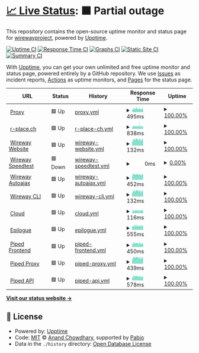 # [📈 Live Status](https://status.wireway.ch): <!--live status--> **🟧 Partial outage**

This repository contains the open-source uptime monitor and status page for [wirewayproject](https://status.wireway.ch), powered by [Upptime](https://github.com/upptime/upptime).

[![Uptime CI](https://github.com/wirewayproject/upptime/workflows/Uptime%20CI/badge.svg)](https://github.com/wirewayproject/upptime/actions?query=workflow%3A%22Uptime+CI%22)
[![Response Time CI](https://github.com/wirewayproject/upptime/workflows/Response%20Time%20CI/badge.svg)](https://github.com/wirewayproject/upptime/actions?query=workflow%3A%22Response+Time+CI%22)
[![Graphs CI](https://github.com/wirewayproject/upptime/workflows/Graphs%20CI/badge.svg)](https://github.com/wirewayproject/upptime/actions?query=workflow%3A%22Graphs+CI%22)
[![Static Site CI](https://github.com/wirewayproject/upptime/workflows/Static%20Site%20CI/badge.svg)](https://github.com/wirewayproject/upptime/actions?query=workflow%3A%22Static+Site+CI%22)
[![Summary CI](https://github.com/wirewayproject/upptime/workflows/Summary%20CI/badge.svg)](https://github.com/wirewayproject/upptime/actions?query=workflow%3A%22Summary+CI%22)

With [Upptime](https://upptime.js.org), you can get your own unlimited and free uptime monitor and status page, powered entirely by a GitHub repository. We use [Issues](https://github.com/wirewayproject/upptime/issues) as incident reports, [Actions](https://github.com/wirewayproject/upptime/actions) as uptime monitors, and [Pages](https://status.wireway.ch) for the status page.

<!--start: status pages-->
<!-- This summary is generated by Upptime (https://github.com/upptime/upptime) -->
<!-- Do not edit this manually, your changes will be overwritten -->
<!-- prettier-ignore -->
| URL | Status | History | Response Time | Uptime |
| --- | ------ | ------- | ------------- | ------ |
| <img alt="" src="https://icons.duckduckgo.com/ip3/wireway.ch.ico" height="13"> [Proxy](https://wireway.ch/api/status/nodes/?node=1) | 🟩 Up | [proxy.yml](https://github.com/wirewayproject/upptime/commits/HEAD/history/proxy.yml) | <details><summary><img alt="Response time graph" src="./graphs/proxy/response-time-week.png" height="20"> 495ms</summary><br><a href="https://status.wireway.ch/history/proxy"><img alt="Response time 478" src="https://img.shields.io/endpoint?url=https%3A%2F%2Fraw.githubusercontent.com%2Fwirewayproject%2Fupptime%2FHEAD%2Fapi%2Fproxy%2Fresponse-time.json"></a><br><a href="https://status.wireway.ch/history/proxy"><img alt="24-hour response time 493" src="https://img.shields.io/endpoint?url=https%3A%2F%2Fraw.githubusercontent.com%2Fwirewayproject%2Fupptime%2FHEAD%2Fapi%2Fproxy%2Fresponse-time-day.json"></a><br><a href="https://status.wireway.ch/history/proxy"><img alt="7-day response time 495" src="https://img.shields.io/endpoint?url=https%3A%2F%2Fraw.githubusercontent.com%2Fwirewayproject%2Fupptime%2FHEAD%2Fapi%2Fproxy%2Fresponse-time-week.json"></a><br><a href="https://status.wireway.ch/history/proxy"><img alt="30-day response time 527" src="https://img.shields.io/endpoint?url=https%3A%2F%2Fraw.githubusercontent.com%2Fwirewayproject%2Fupptime%2FHEAD%2Fapi%2Fproxy%2Fresponse-time-month.json"></a><br><a href="https://status.wireway.ch/history/proxy"><img alt="1-year response time 478" src="https://img.shields.io/endpoint?url=https%3A%2F%2Fraw.githubusercontent.com%2Fwirewayproject%2Fupptime%2FHEAD%2Fapi%2Fproxy%2Fresponse-time-year.json"></a></details> | <details><summary><a href="https://status.wireway.ch/history/proxy">100.00%</a></summary><a href="https://status.wireway.ch/history/proxy"><img alt="All-time uptime 100.00%" src="https://img.shields.io/endpoint?url=https%3A%2F%2Fraw.githubusercontent.com%2Fwirewayproject%2Fupptime%2FHEAD%2Fapi%2Fproxy%2Fuptime.json"></a><br><a href="https://status.wireway.ch/history/proxy"><img alt="24-hour uptime 100.00%" src="https://img.shields.io/endpoint?url=https%3A%2F%2Fraw.githubusercontent.com%2Fwirewayproject%2Fupptime%2FHEAD%2Fapi%2Fproxy%2Fuptime-day.json"></a><br><a href="https://status.wireway.ch/history/proxy"><img alt="7-day uptime 100.00%" src="https://img.shields.io/endpoint?url=https%3A%2F%2Fraw.githubusercontent.com%2Fwirewayproject%2Fupptime%2FHEAD%2Fapi%2Fproxy%2Fuptime-week.json"></a><br><a href="https://status.wireway.ch/history/proxy"><img alt="30-day uptime 100.00%" src="https://img.shields.io/endpoint?url=https%3A%2F%2Fraw.githubusercontent.com%2Fwirewayproject%2Fupptime%2FHEAD%2Fapi%2Fproxy%2Fuptime-month.json"></a><br><a href="https://status.wireway.ch/history/proxy"><img alt="1-year uptime 100.00%" src="https://img.shields.io/endpoint?url=https%3A%2F%2Fraw.githubusercontent.com%2Fwirewayproject%2Fupptime%2FHEAD%2Fapi%2Fproxy%2Fuptime-year.json"></a></details>
| <img alt="" src="https://icons.duckduckgo.com/ip3/r-place.ch.ico" height="13"> [r-place.ch](https://r-place.ch) | 🟩 Up | [r-place-ch.yml](https://github.com/wirewayproject/upptime/commits/HEAD/history/r-place-ch.yml) | <details><summary><img alt="Response time graph" src="./graphs/r-place-ch/response-time-week.png" height="20"> 838ms</summary><br><a href="https://status.wireway.ch/history/r-place-ch"><img alt="Response time 786" src="https://img.shields.io/endpoint?url=https%3A%2F%2Fraw.githubusercontent.com%2Fwirewayproject%2Fupptime%2FHEAD%2Fapi%2Fr-place-ch%2Fresponse-time.json"></a><br><a href="https://status.wireway.ch/history/r-place-ch"><img alt="24-hour response time 797" src="https://img.shields.io/endpoint?url=https%3A%2F%2Fraw.githubusercontent.com%2Fwirewayproject%2Fupptime%2FHEAD%2Fapi%2Fr-place-ch%2Fresponse-time-day.json"></a><br><a href="https://status.wireway.ch/history/r-place-ch"><img alt="7-day response time 838" src="https://img.shields.io/endpoint?url=https%3A%2F%2Fraw.githubusercontent.com%2Fwirewayproject%2Fupptime%2FHEAD%2Fapi%2Fr-place-ch%2Fresponse-time-week.json"></a><br><a href="https://status.wireway.ch/history/r-place-ch"><img alt="30-day response time 821" src="https://img.shields.io/endpoint?url=https%3A%2F%2Fraw.githubusercontent.com%2Fwirewayproject%2Fupptime%2FHEAD%2Fapi%2Fr-place-ch%2Fresponse-time-month.json"></a><br><a href="https://status.wireway.ch/history/r-place-ch"><img alt="1-year response time 786" src="https://img.shields.io/endpoint?url=https%3A%2F%2Fraw.githubusercontent.com%2Fwirewayproject%2Fupptime%2FHEAD%2Fapi%2Fr-place-ch%2Fresponse-time-year.json"></a></details> | <details><summary><a href="https://status.wireway.ch/history/r-place-ch">100.00%</a></summary><a href="https://status.wireway.ch/history/r-place-ch"><img alt="All-time uptime 100.00%" src="https://img.shields.io/endpoint?url=https%3A%2F%2Fraw.githubusercontent.com%2Fwirewayproject%2Fupptime%2FHEAD%2Fapi%2Fr-place-ch%2Fuptime.json"></a><br><a href="https://status.wireway.ch/history/r-place-ch"><img alt="24-hour uptime 100.00%" src="https://img.shields.io/endpoint?url=https%3A%2F%2Fraw.githubusercontent.com%2Fwirewayproject%2Fupptime%2FHEAD%2Fapi%2Fr-place-ch%2Fuptime-day.json"></a><br><a href="https://status.wireway.ch/history/r-place-ch"><img alt="7-day uptime 100.00%" src="https://img.shields.io/endpoint?url=https%3A%2F%2Fraw.githubusercontent.com%2Fwirewayproject%2Fupptime%2FHEAD%2Fapi%2Fr-place-ch%2Fuptime-week.json"></a><br><a href="https://status.wireway.ch/history/r-place-ch"><img alt="30-day uptime 100.00%" src="https://img.shields.io/endpoint?url=https%3A%2F%2Fraw.githubusercontent.com%2Fwirewayproject%2Fupptime%2FHEAD%2Fapi%2Fr-place-ch%2Fuptime-month.json"></a><br><a href="https://status.wireway.ch/history/r-place-ch"><img alt="1-year uptime 100.00%" src="https://img.shields.io/endpoint?url=https%3A%2F%2Fraw.githubusercontent.com%2Fwirewayproject%2Fupptime%2FHEAD%2Fapi%2Fr-place-ch%2Fuptime-year.json"></a></details>
| <img alt="" src="https://icons.duckduckgo.com/ip3/wireway.ch.ico" height="13"> [Wireway Website](https://wireway.ch) | 🟩 Up | [wireway-website.yml](https://github.com/wirewayproject/upptime/commits/HEAD/history/wireway-website.yml) | <details><summary><img alt="Response time graph" src="./graphs/wireway-website/response-time-week.png" height="20"> 132ms</summary><br><a href="https://status.wireway.ch/history/wireway-website"><img alt="Response time 128" src="https://img.shields.io/endpoint?url=https%3A%2F%2Fraw.githubusercontent.com%2Fwirewayproject%2Fupptime%2FHEAD%2Fapi%2Fwireway-website%2Fresponse-time.json"></a><br><a href="https://status.wireway.ch/history/wireway-website"><img alt="24-hour response time 138" src="https://img.shields.io/endpoint?url=https%3A%2F%2Fraw.githubusercontent.com%2Fwirewayproject%2Fupptime%2FHEAD%2Fapi%2Fwireway-website%2Fresponse-time-day.json"></a><br><a href="https://status.wireway.ch/history/wireway-website"><img alt="7-day response time 132" src="https://img.shields.io/endpoint?url=https%3A%2F%2Fraw.githubusercontent.com%2Fwirewayproject%2Fupptime%2FHEAD%2Fapi%2Fwireway-website%2Fresponse-time-week.json"></a><br><a href="https://status.wireway.ch/history/wireway-website"><img alt="30-day response time 131" src="https://img.shields.io/endpoint?url=https%3A%2F%2Fraw.githubusercontent.com%2Fwirewayproject%2Fupptime%2FHEAD%2Fapi%2Fwireway-website%2Fresponse-time-month.json"></a><br><a href="https://status.wireway.ch/history/wireway-website"><img alt="1-year response time 128" src="https://img.shields.io/endpoint?url=https%3A%2F%2Fraw.githubusercontent.com%2Fwirewayproject%2Fupptime%2FHEAD%2Fapi%2Fwireway-website%2Fresponse-time-year.json"></a></details> | <details><summary><a href="https://status.wireway.ch/history/wireway-website">100.00%</a></summary><a href="https://status.wireway.ch/history/wireway-website"><img alt="All-time uptime 100.00%" src="https://img.shields.io/endpoint?url=https%3A%2F%2Fraw.githubusercontent.com%2Fwirewayproject%2Fupptime%2FHEAD%2Fapi%2Fwireway-website%2Fuptime.json"></a><br><a href="https://status.wireway.ch/history/wireway-website"><img alt="24-hour uptime 100.00%" src="https://img.shields.io/endpoint?url=https%3A%2F%2Fraw.githubusercontent.com%2Fwirewayproject%2Fupptime%2FHEAD%2Fapi%2Fwireway-website%2Fuptime-day.json"></a><br><a href="https://status.wireway.ch/history/wireway-website"><img alt="7-day uptime 100.00%" src="https://img.shields.io/endpoint?url=https%3A%2F%2Fraw.githubusercontent.com%2Fwirewayproject%2Fupptime%2FHEAD%2Fapi%2Fwireway-website%2Fuptime-week.json"></a><br><a href="https://status.wireway.ch/history/wireway-website"><img alt="30-day uptime 100.00%" src="https://img.shields.io/endpoint?url=https%3A%2F%2Fraw.githubusercontent.com%2Fwirewayproject%2Fupptime%2FHEAD%2Fapi%2Fwireway-website%2Fuptime-month.json"></a><br><a href="https://status.wireway.ch/history/wireway-website"><img alt="1-year uptime 100.00%" src="https://img.shields.io/endpoint?url=https%3A%2F%2Fraw.githubusercontent.com%2Fwirewayproject%2Fupptime%2FHEAD%2Fapi%2Fwireway-website%2Fuptime-year.json"></a></details>
| <img alt="" src="https://icons.duckduckgo.com/ip3/speedtest.wireway.ch.ico" height="13"> [Wireway Speedtest](https://speedtest.wireway.ch) | 🟥 Down | [wireway-speedtest.yml](https://github.com/wirewayproject/upptime/commits/HEAD/history/wireway-speedtest.yml) | <details><summary><img alt="Response time graph" src="./graphs/wireway-speedtest/response-time-week.png" height="20"> 0ms</summary><br><a href="https://status.wireway.ch/history/wireway-speedtest"><img alt="Response time 439" src="https://img.shields.io/endpoint?url=https%3A%2F%2Fraw.githubusercontent.com%2Fwirewayproject%2Fupptime%2FHEAD%2Fapi%2Fwireway-speedtest%2Fresponse-time.json"></a><br><a href="https://status.wireway.ch/history/wireway-speedtest"><img alt="24-hour response time 0" src="https://img.shields.io/endpoint?url=https%3A%2F%2Fraw.githubusercontent.com%2Fwirewayproject%2Fupptime%2FHEAD%2Fapi%2Fwireway-speedtest%2Fresponse-time-day.json"></a><br><a href="https://status.wireway.ch/history/wireway-speedtest"><img alt="7-day response time 0" src="https://img.shields.io/endpoint?url=https%3A%2F%2Fraw.githubusercontent.com%2Fwirewayproject%2Fupptime%2FHEAD%2Fapi%2Fwireway-speedtest%2Fresponse-time-week.json"></a><br><a href="https://status.wireway.ch/history/wireway-speedtest"><img alt="30-day response time 0" src="https://img.shields.io/endpoint?url=https%3A%2F%2Fraw.githubusercontent.com%2Fwirewayproject%2Fupptime%2FHEAD%2Fapi%2Fwireway-speedtest%2Fresponse-time-month.json"></a><br><a href="https://status.wireway.ch/history/wireway-speedtest"><img alt="1-year response time 439" src="https://img.shields.io/endpoint?url=https%3A%2F%2Fraw.githubusercontent.com%2Fwirewayproject%2Fupptime%2FHEAD%2Fapi%2Fwireway-speedtest%2Fresponse-time-year.json"></a></details> | <details><summary><a href="https://status.wireway.ch/history/wireway-speedtest">0.00%</a></summary><a href="https://status.wireway.ch/history/wireway-speedtest"><img alt="All-time uptime 38.32%" src="https://img.shields.io/endpoint?url=https%3A%2F%2Fraw.githubusercontent.com%2Fwirewayproject%2Fupptime%2FHEAD%2Fapi%2Fwireway-speedtest%2Fuptime.json"></a><br><a href="https://status.wireway.ch/history/wireway-speedtest"><img alt="24-hour uptime 0.00%" src="https://img.shields.io/endpoint?url=https%3A%2F%2Fraw.githubusercontent.com%2Fwirewayproject%2Fupptime%2FHEAD%2Fapi%2Fwireway-speedtest%2Fuptime-day.json"></a><br><a href="https://status.wireway.ch/history/wireway-speedtest"><img alt="7-day uptime 0.00%" src="https://img.shields.io/endpoint?url=https%3A%2F%2Fraw.githubusercontent.com%2Fwirewayproject%2Fupptime%2FHEAD%2Fapi%2Fwireway-speedtest%2Fuptime-week.json"></a><br><a href="https://status.wireway.ch/history/wireway-speedtest"><img alt="30-day uptime 1.38%" src="https://img.shields.io/endpoint?url=https%3A%2F%2Fraw.githubusercontent.com%2Fwirewayproject%2Fupptime%2FHEAD%2Fapi%2Fwireway-speedtest%2Fuptime-month.json"></a><br><a href="https://status.wireway.ch/history/wireway-speedtest"><img alt="1-year uptime 38.32%" src="https://img.shields.io/endpoint?url=https%3A%2F%2Fraw.githubusercontent.com%2Fwirewayproject%2Fupptime%2FHEAD%2Fapi%2Fwireway-speedtest%2Fuptime-year.json"></a></details>
| <img alt="" src="https://icons.duckduckgo.com/ip3/autoajax.wireway.ch.ico" height="13"> [Wireway Autoajax](https://autoajax.wireway.ch) | 🟩 Up | [wireway-autoajax.yml](https://github.com/wirewayproject/upptime/commits/HEAD/history/wireway-autoajax.yml) | <details><summary><img alt="Response time graph" src="./graphs/wireway-autoajax/response-time-week.png" height="20"> 452ms</summary><br><a href="https://status.wireway.ch/history/wireway-autoajax"><img alt="Response time 444" src="https://img.shields.io/endpoint?url=https%3A%2F%2Fraw.githubusercontent.com%2Fwirewayproject%2Fupptime%2FHEAD%2Fapi%2Fwireway-autoajax%2Fresponse-time.json"></a><br><a href="https://status.wireway.ch/history/wireway-autoajax"><img alt="24-hour response time 468" src="https://img.shields.io/endpoint?url=https%3A%2F%2Fraw.githubusercontent.com%2Fwirewayproject%2Fupptime%2FHEAD%2Fapi%2Fwireway-autoajax%2Fresponse-time-day.json"></a><br><a href="https://status.wireway.ch/history/wireway-autoajax"><img alt="7-day response time 452" src="https://img.shields.io/endpoint?url=https%3A%2F%2Fraw.githubusercontent.com%2Fwirewayproject%2Fupptime%2FHEAD%2Fapi%2Fwireway-autoajax%2Fresponse-time-week.json"></a><br><a href="https://status.wireway.ch/history/wireway-autoajax"><img alt="30-day response time 460" src="https://img.shields.io/endpoint?url=https%3A%2F%2Fraw.githubusercontent.com%2Fwirewayproject%2Fupptime%2FHEAD%2Fapi%2Fwireway-autoajax%2Fresponse-time-month.json"></a><br><a href="https://status.wireway.ch/history/wireway-autoajax"><img alt="1-year response time 444" src="https://img.shields.io/endpoint?url=https%3A%2F%2Fraw.githubusercontent.com%2Fwirewayproject%2Fupptime%2FHEAD%2Fapi%2Fwireway-autoajax%2Fresponse-time-year.json"></a></details> | <details><summary><a href="https://status.wireway.ch/history/wireway-autoajax">100.00%</a></summary><a href="https://status.wireway.ch/history/wireway-autoajax"><img alt="All-time uptime 100.00%" src="https://img.shields.io/endpoint?url=https%3A%2F%2Fraw.githubusercontent.com%2Fwirewayproject%2Fupptime%2FHEAD%2Fapi%2Fwireway-autoajax%2Fuptime.json"></a><br><a href="https://status.wireway.ch/history/wireway-autoajax"><img alt="24-hour uptime 100.00%" src="https://img.shields.io/endpoint?url=https%3A%2F%2Fraw.githubusercontent.com%2Fwirewayproject%2Fupptime%2FHEAD%2Fapi%2Fwireway-autoajax%2Fuptime-day.json"></a><br><a href="https://status.wireway.ch/history/wireway-autoajax"><img alt="7-day uptime 100.00%" src="https://img.shields.io/endpoint?url=https%3A%2F%2Fraw.githubusercontent.com%2Fwirewayproject%2Fupptime%2FHEAD%2Fapi%2Fwireway-autoajax%2Fuptime-week.json"></a><br><a href="https://status.wireway.ch/history/wireway-autoajax"><img alt="30-day uptime 100.00%" src="https://img.shields.io/endpoint?url=https%3A%2F%2Fraw.githubusercontent.com%2Fwirewayproject%2Fupptime%2FHEAD%2Fapi%2Fwireway-autoajax%2Fuptime-month.json"></a><br><a href="https://status.wireway.ch/history/wireway-autoajax"><img alt="1-year uptime 100.00%" src="https://img.shields.io/endpoint?url=https%3A%2F%2Fraw.githubusercontent.com%2Fwirewayproject%2Fupptime%2FHEAD%2Fapi%2Fwireway-autoajax%2Fuptime-year.json"></a></details>
| <img alt="" src="https://icons.duckduckgo.com/ip3/wireway.ch.ico" height="13"> [Wireway CLI](https://wireway.ch/cli.html) | 🟩 Up | [wireway-cli.yml](https://github.com/wirewayproject/upptime/commits/HEAD/history/wireway-cli.yml) | <details><summary><img alt="Response time graph" src="./graphs/wireway-cli/response-time-week.png" height="20"> 132ms</summary><br><a href="https://status.wireway.ch/history/wireway-cli"><img alt="Response time 129" src="https://img.shields.io/endpoint?url=https%3A%2F%2Fraw.githubusercontent.com%2Fwirewayproject%2Fupptime%2FHEAD%2Fapi%2Fwireway-cli%2Fresponse-time.json"></a><br><a href="https://status.wireway.ch/history/wireway-cli"><img alt="24-hour response time 137" src="https://img.shields.io/endpoint?url=https%3A%2F%2Fraw.githubusercontent.com%2Fwirewayproject%2Fupptime%2FHEAD%2Fapi%2Fwireway-cli%2Fresponse-time-day.json"></a><br><a href="https://status.wireway.ch/history/wireway-cli"><img alt="7-day response time 132" src="https://img.shields.io/endpoint?url=https%3A%2F%2Fraw.githubusercontent.com%2Fwirewayproject%2Fupptime%2FHEAD%2Fapi%2Fwireway-cli%2Fresponse-time-week.json"></a><br><a href="https://status.wireway.ch/history/wireway-cli"><img alt="30-day response time 132" src="https://img.shields.io/endpoint?url=https%3A%2F%2Fraw.githubusercontent.com%2Fwirewayproject%2Fupptime%2FHEAD%2Fapi%2Fwireway-cli%2Fresponse-time-month.json"></a><br><a href="https://status.wireway.ch/history/wireway-cli"><img alt="1-year response time 129" src="https://img.shields.io/endpoint?url=https%3A%2F%2Fraw.githubusercontent.com%2Fwirewayproject%2Fupptime%2FHEAD%2Fapi%2Fwireway-cli%2Fresponse-time-year.json"></a></details> | <details><summary><a href="https://status.wireway.ch/history/wireway-cli">100.00%</a></summary><a href="https://status.wireway.ch/history/wireway-cli"><img alt="All-time uptime 100.00%" src="https://img.shields.io/endpoint?url=https%3A%2F%2Fraw.githubusercontent.com%2Fwirewayproject%2Fupptime%2FHEAD%2Fapi%2Fwireway-cli%2Fuptime.json"></a><br><a href="https://status.wireway.ch/history/wireway-cli"><img alt="24-hour uptime 100.00%" src="https://img.shields.io/endpoint?url=https%3A%2F%2Fraw.githubusercontent.com%2Fwirewayproject%2Fupptime%2FHEAD%2Fapi%2Fwireway-cli%2Fuptime-day.json"></a><br><a href="https://status.wireway.ch/history/wireway-cli"><img alt="7-day uptime 100.00%" src="https://img.shields.io/endpoint?url=https%3A%2F%2Fraw.githubusercontent.com%2Fwirewayproject%2Fupptime%2FHEAD%2Fapi%2Fwireway-cli%2Fuptime-week.json"></a><br><a href="https://status.wireway.ch/history/wireway-cli"><img alt="30-day uptime 100.00%" src="https://img.shields.io/endpoint?url=https%3A%2F%2Fraw.githubusercontent.com%2Fwirewayproject%2Fupptime%2FHEAD%2Fapi%2Fwireway-cli%2Fuptime-month.json"></a><br><a href="https://status.wireway.ch/history/wireway-cli"><img alt="1-year uptime 100.00%" src="https://img.shields.io/endpoint?url=https%3A%2F%2Fraw.githubusercontent.com%2Fwirewayproject%2Fupptime%2FHEAD%2Fapi%2Fwireway-cli%2Fuptime-year.json"></a></details>
| <img alt="" src="https://icons.duckduckgo.com/ip3/cloud.bubicloud.ch.ico" height="13"> [Cloud](https://cloud.bubicloud.ch) | 🟩 Up | [cloud.yml](https://github.com/wirewayproject/upptime/commits/HEAD/history/cloud.yml) | <details><summary><img alt="Response time graph" src="./graphs/cloud/response-time-week.png" height="20"> 116ms</summary><br><a href="https://status.wireway.ch/history/cloud"><img alt="Response time 118" src="https://img.shields.io/endpoint?url=https%3A%2F%2Fraw.githubusercontent.com%2Fwirewayproject%2Fupptime%2FHEAD%2Fapi%2Fcloud%2Fresponse-time.json"></a><br><a href="https://status.wireway.ch/history/cloud"><img alt="24-hour response time 105" src="https://img.shields.io/endpoint?url=https%3A%2F%2Fraw.githubusercontent.com%2Fwirewayproject%2Fupptime%2FHEAD%2Fapi%2Fcloud%2Fresponse-time-day.json"></a><br><a href="https://status.wireway.ch/history/cloud"><img alt="7-day response time 116" src="https://img.shields.io/endpoint?url=https%3A%2F%2Fraw.githubusercontent.com%2Fwirewayproject%2Fupptime%2FHEAD%2Fapi%2Fcloud%2Fresponse-time-week.json"></a><br><a href="https://status.wireway.ch/history/cloud"><img alt="30-day response time 127" src="https://img.shields.io/endpoint?url=https%3A%2F%2Fraw.githubusercontent.com%2Fwirewayproject%2Fupptime%2FHEAD%2Fapi%2Fcloud%2Fresponse-time-month.json"></a><br><a href="https://status.wireway.ch/history/cloud"><img alt="1-year response time 118" src="https://img.shields.io/endpoint?url=https%3A%2F%2Fraw.githubusercontent.com%2Fwirewayproject%2Fupptime%2FHEAD%2Fapi%2Fcloud%2Fresponse-time-year.json"></a></details> | <details><summary><a href="https://status.wireway.ch/history/cloud">100.00%</a></summary><a href="https://status.wireway.ch/history/cloud"><img alt="All-time uptime 100.00%" src="https://img.shields.io/endpoint?url=https%3A%2F%2Fraw.githubusercontent.com%2Fwirewayproject%2Fupptime%2FHEAD%2Fapi%2Fcloud%2Fuptime.json"></a><br><a href="https://status.wireway.ch/history/cloud"><img alt="24-hour uptime 100.00%" src="https://img.shields.io/endpoint?url=https%3A%2F%2Fraw.githubusercontent.com%2Fwirewayproject%2Fupptime%2FHEAD%2Fapi%2Fcloud%2Fuptime-day.json"></a><br><a href="https://status.wireway.ch/history/cloud"><img alt="7-day uptime 100.00%" src="https://img.shields.io/endpoint?url=https%3A%2F%2Fraw.githubusercontent.com%2Fwirewayproject%2Fupptime%2FHEAD%2Fapi%2Fcloud%2Fuptime-week.json"></a><br><a href="https://status.wireway.ch/history/cloud"><img alt="30-day uptime 100.00%" src="https://img.shields.io/endpoint?url=https%3A%2F%2Fraw.githubusercontent.com%2Fwirewayproject%2Fupptime%2FHEAD%2Fapi%2Fcloud%2Fuptime-month.json"></a><br><a href="https://status.wireway.ch/history/cloud"><img alt="1-year uptime 100.00%" src="https://img.shields.io/endpoint?url=https%3A%2F%2Fraw.githubusercontent.com%2Fwirewayproject%2Fupptime%2FHEAD%2Fapi%2Fcloud%2Fuptime-year.json"></a></details>
| <img alt="" src="https://icons.duckduckgo.com/ip3/epilogue.social.ico" height="13"> [Epilogue](https://epilogue.social) | 🟩 Up | [epilogue.yml](https://github.com/wirewayproject/upptime/commits/HEAD/history/epilogue.yml) | <details><summary><img alt="Response time graph" src="./graphs/epilogue/response-time-week.png" height="20"> 555ms</summary><br><a href="https://status.wireway.ch/history/epilogue"><img alt="Response time 543" src="https://img.shields.io/endpoint?url=https%3A%2F%2Fraw.githubusercontent.com%2Fwirewayproject%2Fupptime%2FHEAD%2Fapi%2Fepilogue%2Fresponse-time.json"></a><br><a href="https://status.wireway.ch/history/epilogue"><img alt="24-hour response time 515" src="https://img.shields.io/endpoint?url=https%3A%2F%2Fraw.githubusercontent.com%2Fwirewayproject%2Fupptime%2FHEAD%2Fapi%2Fepilogue%2Fresponse-time-day.json"></a><br><a href="https://status.wireway.ch/history/epilogue"><img alt="7-day response time 555" src="https://img.shields.io/endpoint?url=https%3A%2F%2Fraw.githubusercontent.com%2Fwirewayproject%2Fupptime%2FHEAD%2Fapi%2Fepilogue%2Fresponse-time-week.json"></a><br><a href="https://status.wireway.ch/history/epilogue"><img alt="30-day response time 575" src="https://img.shields.io/endpoint?url=https%3A%2F%2Fraw.githubusercontent.com%2Fwirewayproject%2Fupptime%2FHEAD%2Fapi%2Fepilogue%2Fresponse-time-month.json"></a><br><a href="https://status.wireway.ch/history/epilogue"><img alt="1-year response time 543" src="https://img.shields.io/endpoint?url=https%3A%2F%2Fraw.githubusercontent.com%2Fwirewayproject%2Fupptime%2FHEAD%2Fapi%2Fepilogue%2Fresponse-time-year.json"></a></details> | <details><summary><a href="https://status.wireway.ch/history/epilogue">100.00%</a></summary><a href="https://status.wireway.ch/history/epilogue"><img alt="All-time uptime 100.00%" src="https://img.shields.io/endpoint?url=https%3A%2F%2Fraw.githubusercontent.com%2Fwirewayproject%2Fupptime%2FHEAD%2Fapi%2Fepilogue%2Fuptime.json"></a><br><a href="https://status.wireway.ch/history/epilogue"><img alt="24-hour uptime 100.00%" src="https://img.shields.io/endpoint?url=https%3A%2F%2Fraw.githubusercontent.com%2Fwirewayproject%2Fupptime%2FHEAD%2Fapi%2Fepilogue%2Fuptime-day.json"></a><br><a href="https://status.wireway.ch/history/epilogue"><img alt="7-day uptime 100.00%" src="https://img.shields.io/endpoint?url=https%3A%2F%2Fraw.githubusercontent.com%2Fwirewayproject%2Fupptime%2FHEAD%2Fapi%2Fepilogue%2Fuptime-week.json"></a><br><a href="https://status.wireway.ch/history/epilogue"><img alt="30-day uptime 100.00%" src="https://img.shields.io/endpoint?url=https%3A%2F%2Fraw.githubusercontent.com%2Fwirewayproject%2Fupptime%2FHEAD%2Fapi%2Fepilogue%2Fuptime-month.json"></a><br><a href="https://status.wireway.ch/history/epilogue"><img alt="1-year uptime 100.00%" src="https://img.shields.io/endpoint?url=https%3A%2F%2Fraw.githubusercontent.com%2Fwirewayproject%2Fupptime%2FHEAD%2Fapi%2Fepilogue%2Fuptime-year.json"></a></details>
| <img alt="" src="https://icons.duckduckgo.com/ip3/piped.wireway.ch.ico" height="13"> [Piped Frontend](https://piped.wireway.ch) | 🟩 Up | [piped-frontend.yml](https://github.com/wirewayproject/upptime/commits/HEAD/history/piped-frontend.yml) | <details><summary><img alt="Response time graph" src="./graphs/piped-frontend/response-time-week.png" height="20"> 450ms</summary><br><a href="https://status.wireway.ch/history/piped-frontend"><img alt="Response time 438" src="https://img.shields.io/endpoint?url=https%3A%2F%2Fraw.githubusercontent.com%2Fwirewayproject%2Fupptime%2FHEAD%2Fapi%2Fpiped-frontend%2Fresponse-time.json"></a><br><a href="https://status.wireway.ch/history/piped-frontend"><img alt="24-hour response time 450" src="https://img.shields.io/endpoint?url=https%3A%2F%2Fraw.githubusercontent.com%2Fwirewayproject%2Fupptime%2FHEAD%2Fapi%2Fpiped-frontend%2Fresponse-time-day.json"></a><br><a href="https://status.wireway.ch/history/piped-frontend"><img alt="7-day response time 450" src="https://img.shields.io/endpoint?url=https%3A%2F%2Fraw.githubusercontent.com%2Fwirewayproject%2Fupptime%2FHEAD%2Fapi%2Fpiped-frontend%2Fresponse-time-week.json"></a><br><a href="https://status.wireway.ch/history/piped-frontend"><img alt="30-day response time 454" src="https://img.shields.io/endpoint?url=https%3A%2F%2Fraw.githubusercontent.com%2Fwirewayproject%2Fupptime%2FHEAD%2Fapi%2Fpiped-frontend%2Fresponse-time-month.json"></a><br><a href="https://status.wireway.ch/history/piped-frontend"><img alt="1-year response time 438" src="https://img.shields.io/endpoint?url=https%3A%2F%2Fraw.githubusercontent.com%2Fwirewayproject%2Fupptime%2FHEAD%2Fapi%2Fpiped-frontend%2Fresponse-time-year.json"></a></details> | <details><summary><a href="https://status.wireway.ch/history/piped-frontend">100.00%</a></summary><a href="https://status.wireway.ch/history/piped-frontend"><img alt="All-time uptime 44.33%" src="https://img.shields.io/endpoint?url=https%3A%2F%2Fraw.githubusercontent.com%2Fwirewayproject%2Fupptime%2FHEAD%2Fapi%2Fpiped-frontend%2Fuptime.json"></a><br><a href="https://status.wireway.ch/history/piped-frontend"><img alt="24-hour uptime 100.00%" src="https://img.shields.io/endpoint?url=https%3A%2F%2Fraw.githubusercontent.com%2Fwirewayproject%2Fupptime%2FHEAD%2Fapi%2Fpiped-frontend%2Fuptime-day.json"></a><br><a href="https://status.wireway.ch/history/piped-frontend"><img alt="7-day uptime 100.00%" src="https://img.shields.io/endpoint?url=https%3A%2F%2Fraw.githubusercontent.com%2Fwirewayproject%2Fupptime%2FHEAD%2Fapi%2Fpiped-frontend%2Fuptime-week.json"></a><br><a href="https://status.wireway.ch/history/piped-frontend"><img alt="30-day uptime 66.86%" src="https://img.shields.io/endpoint?url=https%3A%2F%2Fraw.githubusercontent.com%2Fwirewayproject%2Fupptime%2FHEAD%2Fapi%2Fpiped-frontend%2Fuptime-month.json"></a><br><a href="https://status.wireway.ch/history/piped-frontend"><img alt="1-year uptime 44.33%" src="https://img.shields.io/endpoint?url=https%3A%2F%2Fraw.githubusercontent.com%2Fwirewayproject%2Fupptime%2FHEAD%2Fapi%2Fpiped-frontend%2Fuptime-year.json"></a></details>
| <img alt="" src="https://icons.duckduckgo.com/ip3/pipedproxy.wireway.ch.ico" height="13"> [Piped Proxy](https://pipedproxy.wireway.ch) | 🟩 Up | [piped-proxy.yml](https://github.com/wirewayproject/upptime/commits/HEAD/history/piped-proxy.yml) | <details><summary><img alt="Response time graph" src="./graphs/piped-proxy/response-time-week.png" height="20"> 439ms</summary><br><a href="https://status.wireway.ch/history/piped-proxy"><img alt="Response time 425" src="https://img.shields.io/endpoint?url=https%3A%2F%2Fraw.githubusercontent.com%2Fwirewayproject%2Fupptime%2FHEAD%2Fapi%2Fpiped-proxy%2Fresponse-time.json"></a><br><a href="https://status.wireway.ch/history/piped-proxy"><img alt="24-hour response time 452" src="https://img.shields.io/endpoint?url=https%3A%2F%2Fraw.githubusercontent.com%2Fwirewayproject%2Fupptime%2FHEAD%2Fapi%2Fpiped-proxy%2Fresponse-time-day.json"></a><br><a href="https://status.wireway.ch/history/piped-proxy"><img alt="7-day response time 439" src="https://img.shields.io/endpoint?url=https%3A%2F%2Fraw.githubusercontent.com%2Fwirewayproject%2Fupptime%2FHEAD%2Fapi%2Fpiped-proxy%2Fresponse-time-week.json"></a><br><a href="https://status.wireway.ch/history/piped-proxy"><img alt="30-day response time 439" src="https://img.shields.io/endpoint?url=https%3A%2F%2Fraw.githubusercontent.com%2Fwirewayproject%2Fupptime%2FHEAD%2Fapi%2Fpiped-proxy%2Fresponse-time-month.json"></a><br><a href="https://status.wireway.ch/history/piped-proxy"><img alt="1-year response time 425" src="https://img.shields.io/endpoint?url=https%3A%2F%2Fraw.githubusercontent.com%2Fwirewayproject%2Fupptime%2FHEAD%2Fapi%2Fpiped-proxy%2Fresponse-time-year.json"></a></details> | <details><summary><a href="https://status.wireway.ch/history/piped-proxy">100.00%</a></summary><a href="https://status.wireway.ch/history/piped-proxy"><img alt="All-time uptime 44.33%" src="https://img.shields.io/endpoint?url=https%3A%2F%2Fraw.githubusercontent.com%2Fwirewayproject%2Fupptime%2FHEAD%2Fapi%2Fpiped-proxy%2Fuptime.json"></a><br><a href="https://status.wireway.ch/history/piped-proxy"><img alt="24-hour uptime 100.00%" src="https://img.shields.io/endpoint?url=https%3A%2F%2Fraw.githubusercontent.com%2Fwirewayproject%2Fupptime%2FHEAD%2Fapi%2Fpiped-proxy%2Fuptime-day.json"></a><br><a href="https://status.wireway.ch/history/piped-proxy"><img alt="7-day uptime 100.00%" src="https://img.shields.io/endpoint?url=https%3A%2F%2Fraw.githubusercontent.com%2Fwirewayproject%2Fupptime%2FHEAD%2Fapi%2Fpiped-proxy%2Fuptime-week.json"></a><br><a href="https://status.wireway.ch/history/piped-proxy"><img alt="30-day uptime 66.86%" src="https://img.shields.io/endpoint?url=https%3A%2F%2Fraw.githubusercontent.com%2Fwirewayproject%2Fupptime%2FHEAD%2Fapi%2Fpiped-proxy%2Fuptime-month.json"></a><br><a href="https://status.wireway.ch/history/piped-proxy"><img alt="1-year uptime 44.33%" src="https://img.shields.io/endpoint?url=https%3A%2F%2Fraw.githubusercontent.com%2Fwirewayproject%2Fupptime%2FHEAD%2Fapi%2Fpiped-proxy%2Fuptime-year.json"></a></details>
| <img alt="" src="https://icons.duckduckgo.com/ip3/pipedapi.wireway.ch.ico" height="13"> [Piped API](https://pipedapi.wireway.ch) | 🟩 Up | [piped-api.yml](https://github.com/wirewayproject/upptime/commits/HEAD/history/piped-api.yml) | <details><summary><img alt="Response time graph" src="./graphs/piped-api/response-time-week.png" height="20"> 578ms</summary><br><a href="https://status.wireway.ch/history/piped-api"><img alt="Response time 488" src="https://img.shields.io/endpoint?url=https%3A%2F%2Fraw.githubusercontent.com%2Fwirewayproject%2Fupptime%2FHEAD%2Fapi%2Fpiped-api%2Fresponse-time.json"></a><br><a href="https://status.wireway.ch/history/piped-api"><img alt="24-hour response time 564" src="https://img.shields.io/endpoint?url=https%3A%2F%2Fraw.githubusercontent.com%2Fwirewayproject%2Fupptime%2FHEAD%2Fapi%2Fpiped-api%2Fresponse-time-day.json"></a><br><a href="https://status.wireway.ch/history/piped-api"><img alt="7-day response time 578" src="https://img.shields.io/endpoint?url=https%3A%2F%2Fraw.githubusercontent.com%2Fwirewayproject%2Fupptime%2FHEAD%2Fapi%2Fpiped-api%2Fresponse-time-week.json"></a><br><a href="https://status.wireway.ch/history/piped-api"><img alt="30-day response time 557" src="https://img.shields.io/endpoint?url=https%3A%2F%2Fraw.githubusercontent.com%2Fwirewayproject%2Fupptime%2FHEAD%2Fapi%2Fpiped-api%2Fresponse-time-month.json"></a><br><a href="https://status.wireway.ch/history/piped-api"><img alt="1-year response time 488" src="https://img.shields.io/endpoint?url=https%3A%2F%2Fraw.githubusercontent.com%2Fwirewayproject%2Fupptime%2FHEAD%2Fapi%2Fpiped-api%2Fresponse-time-year.json"></a></details> | <details><summary><a href="https://status.wireway.ch/history/piped-api">100.00%</a></summary><a href="https://status.wireway.ch/history/piped-api"><img alt="All-time uptime 44.31%" src="https://img.shields.io/endpoint?url=https%3A%2F%2Fraw.githubusercontent.com%2Fwirewayproject%2Fupptime%2FHEAD%2Fapi%2Fpiped-api%2Fuptime.json"></a><br><a href="https://status.wireway.ch/history/piped-api"><img alt="24-hour uptime 100.00%" src="https://img.shields.io/endpoint?url=https%3A%2F%2Fraw.githubusercontent.com%2Fwirewayproject%2Fupptime%2FHEAD%2Fapi%2Fpiped-api%2Fuptime-day.json"></a><br><a href="https://status.wireway.ch/history/piped-api"><img alt="7-day uptime 100.00%" src="https://img.shields.io/endpoint?url=https%3A%2F%2Fraw.githubusercontent.com%2Fwirewayproject%2Fupptime%2FHEAD%2Fapi%2Fpiped-api%2Fuptime-week.json"></a><br><a href="https://status.wireway.ch/history/piped-api"><img alt="30-day uptime 66.86%" src="https://img.shields.io/endpoint?url=https%3A%2F%2Fraw.githubusercontent.com%2Fwirewayproject%2Fupptime%2FHEAD%2Fapi%2Fpiped-api%2Fuptime-month.json"></a><br><a href="https://status.wireway.ch/history/piped-api"><img alt="1-year uptime 44.31%" src="https://img.shields.io/endpoint?url=https%3A%2F%2Fraw.githubusercontent.com%2Fwirewayproject%2Fupptime%2FHEAD%2Fapi%2Fpiped-api%2Fuptime-year.json"></a></details>

<!--end: status pages-->

[**Visit our status website →**](https://status.wireway.ch)

## 📄 License

- Powered by: [Upptime](https://github.com/upptime/upptime)
- Code: [MIT](./LICENSE) © [Anand Chowdhary](https://anandchowdhary.com), supported by [Pabio](https://pabio.com)
- Data in the `./history` directory: [Open Database License](https://opendatacommons.org/licenses/odbl/1-0/)
